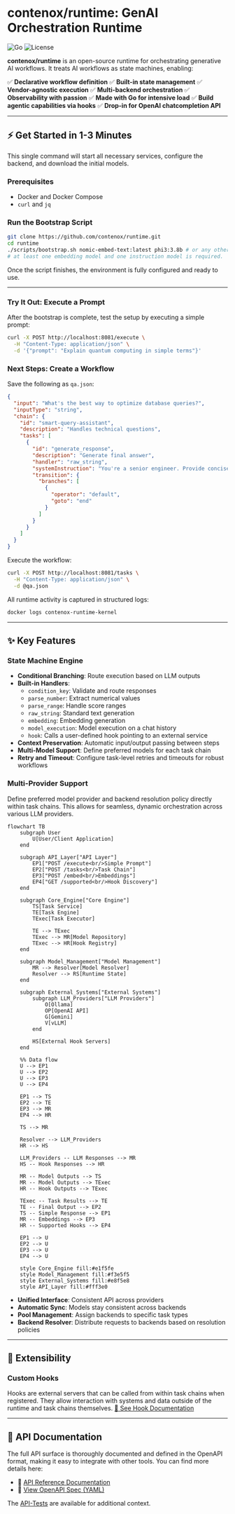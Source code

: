 # contenox/runtime: GenAI Orchestration Runtime

![Go](https://img.shields.io/badge/Go-1.24+-00ADD8?logo=go)
![License](https://img.shields.io/badge/License-Apache%202.0-blue.svg)

**contenox/runtime** is an open-source runtime for orchestrating generative AI workflows. It treats AI workflows as state machines, enabling:

✅ **Declarative workflow definition**
✅ **Built-in state management**
✅ **Vendor-agnostic execution**
✅ **Multi-backend orchestration**
✅ **Observability with passion**
✅ **Made with Go for intensive load**
✅ **Build agentic capabilities via hooks**
✅ **Drop-in for OpenAI chatcompletion API**

-----

## ⚡ Get Started in 1-3 Minutes

This single command will start all necessary services, configure the backend, and download the initial models.

### Prerequisites

  * Docker and Docker Compose
  * `curl` and `jq`

### Run the Bootstrap Script

```bash
git clone https://github.com/contenox/runtime.git
cd runtime
./scripts/bootstrap.sh nomic-embed-text:latest phi3:3.8b # or any other models
# at least one embedding model and one instruction model is required.
```

Once the script finishes, the environment is fully configured and ready to use.

-----

### Try It Out: Execute a Prompt

After the bootstrap is complete, test the setup by executing a simple prompt:

```bash
curl -X POST http://localhost:8081/execute \
  -H "Content-Type: application/json" \
  -d '{"prompt": "Explain quantum computing in simple terms"}'
```

### Next Steps: Create a Workflow

Save the following as `qa.json`:

```json
{
  "input": "What's the best way to optimize database queries?",
  "inputType": "string",
  "chain": {
    "id": "smart-query-assistant",
    "description": "Handles technical questions",
    "tasks": [
      {
        "id": "generate_response",
        "description": "Generate final answer",
        "handler": "raw_string",
        "systemInstruction": "You're a senior engineer. Provide concise, professional answers to technical questions.",
        "transition": {
          "branches": [
            {
              "operator": "default",
              "goto": "end"
            }
          ]
        }
      }
    ]
  }
}
```

Execute the workflow:

```bash
curl -X POST http://localhost:8081/tasks \
  -H "Content-Type: application/json" \
  -d @qa.json
```

All runtime activity is captured in structured logs:

```bash
docker logs contenox-runtime-kernel
```

-----

## ✨ Key Features

### State Machine Engine

  * **Conditional Branching**: Route execution based on LLM outputs
  * **Built-in Handlers**:
      * `condition_key`: Validate and route responses
      * `parse_number`: Extract numerical values
      * `parse_range`: Handle score ranges
      * `raw_string`: Standard text generation
      * `embedding`: Embedding generation
      * `model_execution`: Model execution on a chat history
      * `hook`: Calls a user-defined hook pointing to an external service
  * **Context Preservation**: Automatic input/output passing between steps
  * **Multi-Model Support**: Define preferred models for each task chain
  * **Retry and Timeout**: Configure task-level retries and timeouts for robust workflows

### Multi-Provider Support

Define preferred model provider and backend resolution policy directly within task chains. This allows for seamless, dynamic orchestration across various LLM providers.

```mermaid
flowchart TB
    subgraph User
        U[User/Client Application]
    end

    subgraph API_Layer["API Layer"]
        EP1["POST /execute<br/>Simple Prompt"]
        EP2["POST /tasks<br/>Task Chain"]
        EP3["POST /embed<br/>Embeddings"]
        EP4["GET /supported<br/>Hook Discovery"]
    end

    subgraph Core_Engine["Core Engine"]
        TS[Task Service]
        TE[Task Engine]
        TExec[Task Executor]

        TE --> TExec
        TExec --> MR[Model Repository]
        TExec --> HR[Hook Registry]
    end

    subgraph Model_Management["Model Management"]
        MR --> Resolver[Model Resolver]
        Resolver --> RS[Runtime State]
    end

    subgraph External_Systems["External Systems"]
        subgraph LLM_Providers["LLM Providers"]
            O[Ollama]
            OP[OpenAI API]
            G[Gemini]
            V[vLLM]
        end

        HS[External Hook Servers]
    end

    %% Data flow
    U --> EP1
    U --> EP2
    U --> EP3
    U --> EP4

    EP1 --> TS
    EP2 --> TE
    EP3 --> MR
    EP4 --> HR

    TS --> MR

    Resolver --> LLM_Providers
    HR --> HS

    LLM_Providers -- LLM Responses --> MR
    HS -- Hook Responses --> HR

    MR -- Model Outputs --> TS
    MR -- Model Outputs --> TExec
    HR -- Hook Outputs --> TExec

    TExec -- Task Results --> TE
    TE -- Final Output --> EP2
    TS -- Simple Response --> EP1
    MR -- Embeddings --> EP3
    HR -- Supported Hooks --> EP4

    EP1 --> U
    EP2 --> U
    EP3 --> U
    EP4 --> U

    style Core_Engine fill:#e1f5fe
    style Model_Management fill:#f3e5f5
    style External_Systems fill:#e8f5e8
    style API_Layer fill:#fff3e0

```

  * **Unified Interface**: Consistent API across providers
  * **Automatic Sync**: Models stay consistent across backends
  * **Pool Management**: Assign backends to specific task types
  * **Backend Resolver**: Distribute requests to backends based on resolution policies

-----

## 🧩 Extensibility

### Custom Hooks

Hooks are external servers that can be called from within task chains when registered. They allow interaction with systems and data outside of the runtime and task chains themselves.
[🔗 See Hook Documentation](https://www.google.com/search?q=./docs/hooks.md)

-----

## 📘 API Documentation

The full API surface is thoroughly documented and defined in the OpenAPI format, making it easy to integrate with other tools. You can find more details here:

  * 🔗 [API Reference Documentation](https://www.google.com/search?q=./docs/api-reference.md)
  * 🔗 [View OpenAPI Spec (YAML)](https://www.google.com/search?q=./docs/openapi.yaml)

The [API-Tests](https://www.google.com/search?q=./apitests) are available for additional context.
